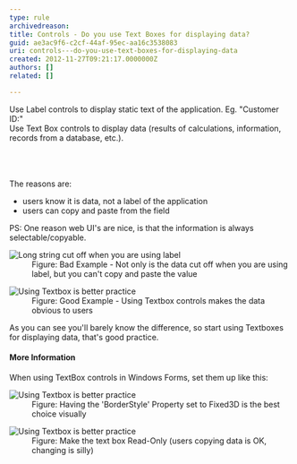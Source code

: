```yaml
---
type: rule
archivedreason: 
title: Controls - Do you use Text Boxes for displaying data?
guid: ae3ac9f6-c2cf-44af-95ec-aa16c3538083
uri: controls---do-you-use-text-boxes-for-displaying-data
created: 2012-11-27T09:21:17.0000000Z
authors: []
related: []

---
```



<p>Use Label controls to display static text of the application. Eg. &quot;Customer ID&#58;&quot;<br>Use Text Box controls to display data (results of calculations, information, records from a database, etc.).</p>
<br><excerpt class='endintro'></excerpt><br>
​<div>The reasons are&#58;</div>
<ul><li>users know it is data, not a label of the application</li>
<li>users can copy and paste from the field</li></ul>
<div>PS&#58; One reason web UI's are nice, is that the information is always selectable/copyable.</div>
<dl class="badImage"><dt><img alt="Long string cut off when you are using label" src="http&#58;//www.ssw.com.au/ssw/Standards/Rules/Images/BetterInterface_LabelCutOff.jpg" /></dt>
<dd>Figure&#58; Bad Example - Not only is the data cut off when you are using label, but you can't copy and paste the value</dd></dl>
<dl class="goodImage"><dt><img alt="Using Textbox is better practice" src="http&#58;//www.ssw.com.au/ssw/Standards/Rules/Images/GoodTextbox.gif" /></dt>
<dd>Figure&#58; Good Example - Using Textbox controls makes the data obvious to users</dd></dl>
<div>As you can see you'll barely know the difference, so start using Textboxes for displaying data, that's good practice.</div>
<h4>More Information</h4>
<div>When using TextBox controls in Windows Forms, set them up like this&#58;</div>
<dl class="image"><dt><img alt="Using Textbox is better practice" src="http&#58;//www.ssw.com.au/ssw/Standards/Rules/Images/BorderStyle_1.gif" /></dt>
<dd>Figure&#58; Having the 'BorderStyle' Property set to Fixed3D is the best choice visually</dd></dl>
<dl class="image"><dt><img alt="Using Textbox is better practice" src="http&#58;//www.ssw.com.au/ssw/Standards/Rules/Images/ReadOnly_1.gif" /></dt>
<dd>Figure&#58; Make the text box Read-Only (users copying data is OK, changing is silly)</dd></dl>



